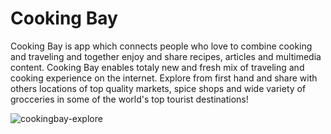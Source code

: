 # Cooking Bay
Cooking Bay is app which connects people who love to combine cooking and traveling and together enjoy and share recipes, articles and multimedia content. Cooking Bay enables totaly new and fresh mix of traveling and cooking experience on the internet. Explore from first hand and share with others locations of top quality markets, spice shops and wide variety of grocceries in some of the world's top tourist destinations!

![cookingbay-explore](https://user-images.githubusercontent.com/29817740/127740754-d7ddb6ce-9dcf-4399-b0d3-92c34f6afa43.png)
